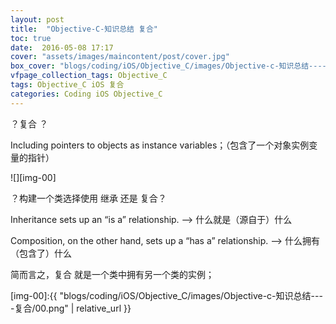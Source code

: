 ```yaml
---
layout: post
title:  "Objective-C-知识总结 复合"
toc: true
date:  2016-05-08 17:17
cover: "assets/images/maincontent/post/cover.jpg"
box_cover: "blogs/coding/iOS/Objective_C/images/Objective-c-知识总结----复合/00.png" # 文章的第一张图片
vfpage_collection_tags: Objective_C
tags: Objective_C iOS 复合
categories: Coding iOS Objective_C
---
```


？复合  ？

Including pointers to objects as instance variables；（包含了一个对象实例变量的指针）

![][img-00]

？构建一个类选择使用 继承 还是 复合？

Inheritance sets up an “is a” relationship. --> 什么就是（源自于）什么

Composition, on the other hand, sets up a “has a” relationship. --> 什么拥有（包含了）什么

简而言之，复合 就是一个类中拥有另一个类的实例；

[img-00]:{{ "blogs/coding/iOS/Objective_C/images/Objective-c-知识总结----复合/00.png" | relative_url }}
